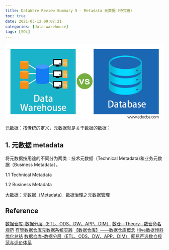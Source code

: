 ```yaml
---
title: DataWare Review Summary 5 - Metadata 元数据（待完善）
toc: true
date: 2021-03-12 09:07:21
categories: [data-warehouse]
tags: [SQL]
---
```


<img src="/images/dataware/sm-data-warehouse-logo-1.jpg" width="580" alt="" />

<!-- more -->

元数据：按传统的定义，元数据就是关于数据的数据；

## 1. 元数据 metadata

将元数据按用途的不同分为两类：技术元数据（Technical Metadata)和业务元数据（Business Metadata）。

1.1 Technical Metadata

1.2 Business Metadata

[大数据：元数据（Metadata）](https://www.cnblogs.com/volcao/p/13636557.html)
[数据治理之元数据管理](https://my.oschina.net/u/4631230/blog/4538578)
 


## Reference

[数据仓库–数据分层（ETL、ODS、DW、APP、DIM）](https://www.codenong.com/cs107025192/)
[数仓--Theory--数仓命名规范](https://www.jianshu.com/p/10de9f7de648)
[有赞数据仓库元数据系统实践](https://tech.youzan.com/youzan-metadata/)
[【数据仓库】——数据仓库概念](https://www.cnblogs.com/jiangbei/p/8483591.html)
[Hive数据倾斜优化总结](https://monkeyip.github.io/2019/04/25/Hive%E6%95%B0%E6%8D%AE%E5%80%BE%E6%96%9C%E4%BC%98%E5%8C%96%E6%80%BB%E7%BB%93/)
[数据仓库–数据分层（ETL、ODS、DW、APP、DIM）](https://www.codenong.com/cs107025192/)
[网易严选数仓规范与评价体系](https://mp.weixin.qq.com/s/D_mqw4UO8H-ckE5ytfnglg)